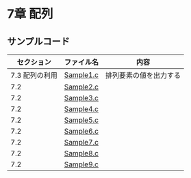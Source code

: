# 7章 配列
## サンプルコード
| セクション | ファイル名 | 内容 |
| ---      | ---      | ---       |
| 7.3 配列の利用 | [Sample1.c](https://github.com/202408pythonciot/C_lang/blob/main/Lesson_07/Sample/Sample1.c) | 排列要素の値を出力する |
| 7.2 | [Sample2.c](https://github.com/202408pythonciot/C_lang/blob/main/Lesson_07/Sample/Sample2.c) |  |
| 7.2 | [Sample3.c](https://github.com/202408pythonciot/C_lang/blob/main/Lesson_07/Sample/Sample3.c) |  |
| 7.2 | [Sample4.c](https://github.com/202408pythonciot/C_lang/blob/main/Lesson_07/Sample/Sample4.c) |  |
| 7.2 | [Sample5.c](https://github.com/202408pythonciot/C_lang/blob/main/Lesson_07/Sample/Sample5.c) |  |
| 7.2 | [Sample6.c](https://github.com/202408pythonciot/C_lang/blob/main/Lesson_07/Sample/Sample6.c) |  |
| 7.2 | [Sample7.c](https://github.com/202408pythonciot/C_lang/blob/main/Lesson_07/Sample/Sample7.c) |  |
| 7.2 | [Sample8.c](https://github.com/202408pythonciot/C_lang/blob/main/Lesson_07/Sample/Sample8.c) |  |
| 7.2 | [Sample9.c](https://github.com/202408pythonciot/C_lang/blob/main/Lesson_07/Sample/Sample9.c) |  |

